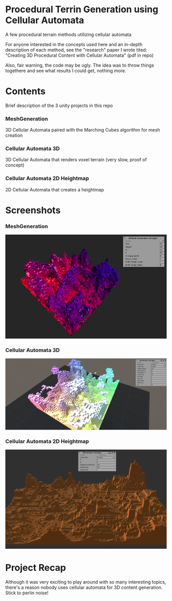 # Procedural Terrin Generation using Cellular Automata
A few procedural terrain methods utilizing cellular automata

For anyone interested in the concepts used here and an in-depth description of each method, see the "research" paper I wrote tited: "Creating 3D Procedural Content with Cellular Automata" (pdf in repo)

Also, fair warning, the code may be ugly. The idea was to throw things togethere and see what results I could get, nothing more.

# Contents
Brief description of the 3 unity projects in this repo
### MeshGeneration
  3D Cellular Automata paired with the Marching Cubes algorithm for mesh creation
### Cellular Automata 3D
  3D Cellular Automata that renders voxel terrain (very slow, proof of concept)
### Cellular Automata 2D Heightmap
  2D Cellular Automata that creates a heightmap

# Screenshots
### MeshGeneration
![alt text](https://github.com/tparker48/procedural-3D-terrain/blob/master/screenshots/meshExample1.png "Marching Cubes")
### Cellular Automata 3D
![alt text](https://github.com/tparker48/procedural-3D-terrain/blob/master/screenshots/ca3dExample.png "Voxels")
### Cellular Automata 2D Heightmap
![alt text](https://github.com/tparker48/procedural-3D-terrain/blob/master/screenshots/hMapExample.png "Height Map")


# Project Recap
Although it was very exciting to play around with so many interesting topics, there's a reason nobody uses cellular automata for 3D content generation. Stick to perlin noise!
